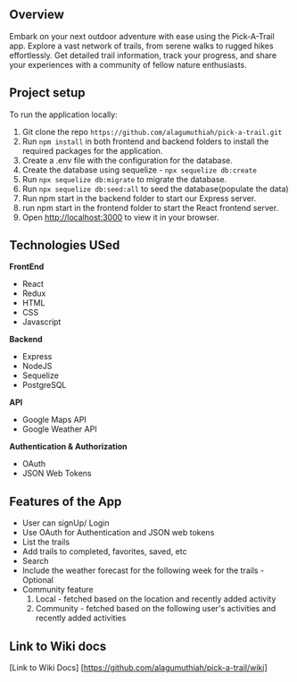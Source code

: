 ## Overview

Embark on your next outdoor adventure with ease using the Pick-A-Trail app. Explore a vast network of trails, from serene walks to rugged hikes effortlessly. Get detailed trail information, track your progress, and share your experiences with a community of fellow nature enthusiasts.

## Project setup

To run the application locally:
1. Git clone the repo `https://github.com/alagumuthiah/pick-a-trail.git`
2. Run `npm install` in both frontend and backend folders to install the required packages for the application.
3. Create a .env file with the configuration for the database.
4. Create the database using sequelize - `npx sequelize db:create`
5. Run `npx sequelize db:migrate` to migrate the database.
6. Run `npx sequelize db:seed:all` to seed the database(populate the data)
7. Run npm start in the backend folder to start our Express server.
8. run npm start in the frontend folder to start the React frontend server.
9. Open [http://localhost:3000](http://localhost:3000) to view it in your browser.

## Technologies USed

**FrontEnd**
- React
- Redux
- HTML
- CSS
- Javascript

**Backend**
- Express
- NodeJS
- Sequelize
- PostgreSQL

**API**
- Google Maps API
- Google Weather API

**Authentication & Authorization**
- OAuth
- JSON Web Tokens

## Features of the App

* User can signUp/ Login
* Use OAuth for Authentication and JSON web tokens
* List the trails
* Add trails to completed, favorites, saved, etc
* Search
* Include the weather forecast for the following week for the trails - Optional
* Community feature
    1. Local - fetched based on the location and recently added activity
    2. Community - fetched based on the following user's activities and recently added activities
 

## Link to Wiki docs

[Link to Wiki Docs] [https://github.com/alagumuthiah/pick-a-trail/wiki]



